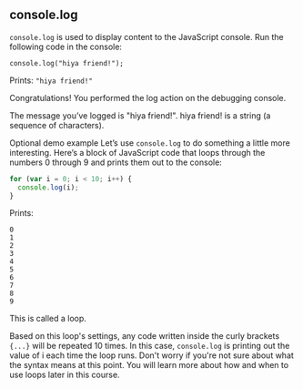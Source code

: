 ## console.log

`console.log` is used to display content to the JavaScript console. Run the following code in the console:

`console.log("hiya friend!");`

Prints: `"hiya friend!"`

Congratulations! You performed the log action on the debugging console.

The message you’ve logged is "hiya friend!". hiya friend! is a string (a sequence of characters).

Optional demo example
Let’s use `console.log` to do something a little more interesting. Here’s a block of JavaScript code that loops through the numbers 0 through 9 and prints them out to the console:

```javascript
for (var i = 0; i < 10; i++) {
  console.log(i);
}
```
Prints:
```
0
1
2
3
4
5
6
7
8
9
```

This is called a loop.

Based on this loop's settings, any code written inside the curly brackets `{...}` will be repeated 10 times. In this case, `console.log` is printing out the value of i each time the loop runs. Don't worry if you're not sure about what the syntax means at this point. You will learn more about how and when to use loops later in this course.
